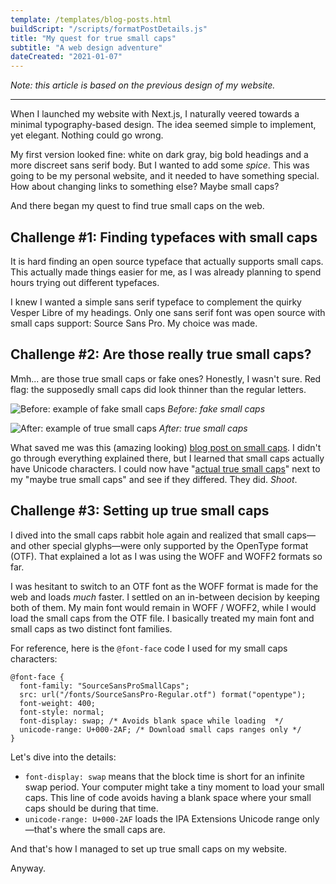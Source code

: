 ```yaml
---
template: /templates/blog-posts.html
buildScript: "/scripts/formatPostDetails.js"
title: "My quest for true small caps"
subtitle: "A web design adventure"
dateCreated: "2021-01-07"
---
```


_Note: this article is based on the previous design of my website._

---

When I launched my website with Next.js, I naturally veered towards a minimal typography-based design. The idea seemed simple to implement, yet elegant. Nothing could go wrong.

My first version looked fine: white on dark gray, big bold headings and a more discreet sans serif body. But I wanted to add some _spice_. This was going to be my personal website, and it needed to have something special. How about changing links to something else? Maybe small caps?

And there began my quest to find true small caps on the web.

## Challenge \#1: Finding typefaces with small caps

It is hard finding an open source typeface that actually supports small caps. This actually made things easier for me, as I was already planning to spend hours trying out different typefaces.

I knew I wanted a simple sans serif typeface to complement the quirky Vesper Libre of my headings. Only one sans serif font was open source with small caps support: Source Sans Pro. My choice was made.

## Challenge \#2: Are those really true small caps?

Mmh... are those true small caps or fake ones? Honestly, I wasn't sure. Red flag: the supposedly small caps did look thinner than the regular letters.

![Before: example of fake small caps](/images/20210107-smallcaps-before.webp)
_Before: fake small caps_

![After: example of true small caps](/images/20210107-smallcaps-after.webp)
_After: true small caps_

What saved me was this (amazing looking) [blog post on small caps](https://www.jkorpela.fi/small-caps.html). I didn't go through everything explained there, but I learned that small caps actually have Unicode characters. I could now have "[actual true small caps](https://en.wikipedia.org/wiki/Small_caps#Unicode)" next to my "maybe true small caps" and see if they differed. They did. _Shoot_.

## Challenge \#3: Setting up true small caps

I dived into the small caps rabbit hole again and realized that small caps—and other special glyphs—were only supported by the OpenType format (OTF). That explained a lot as I was using the WOFF and WOFF2 formats so far.

I was hesitant to switch to an OTF font as the WOFF format is made for the web and loads _much_ faster. I settled on an in-between decision by keeping both of them. My main font would remain in WOFF / WOFF2, while I would load the small caps from the OTF file. I basically treated my main font and small caps as two distinct font families.

For reference, here is the `@font-face` code I used for my small caps characters:

```
@font-face {
  font-family: "SourceSansProSmallCaps";
  src: url("/fonts/SourceSansPro-Regular.otf") format("opentype");
  font-weight: 400;
  font-style: normal;
  font-display: swap; /* Avoids blank space while loading  */
  unicode-range: U+000-2AF; /* Download small caps ranges only */
}
```

Let's dive into the details:

- `font-display: swap` means that the block time is short for an infinite swap period. Your computer might take a tiny moment to load your small caps. This line of code avoids having a blank space where your small caps should be during that time.
- `unicode-range: U+000-2AF` loads the IPA Extensions Unicode range only—that's where the small caps are.

And that's how I managed to set up true small caps on my website.

Anyway.
